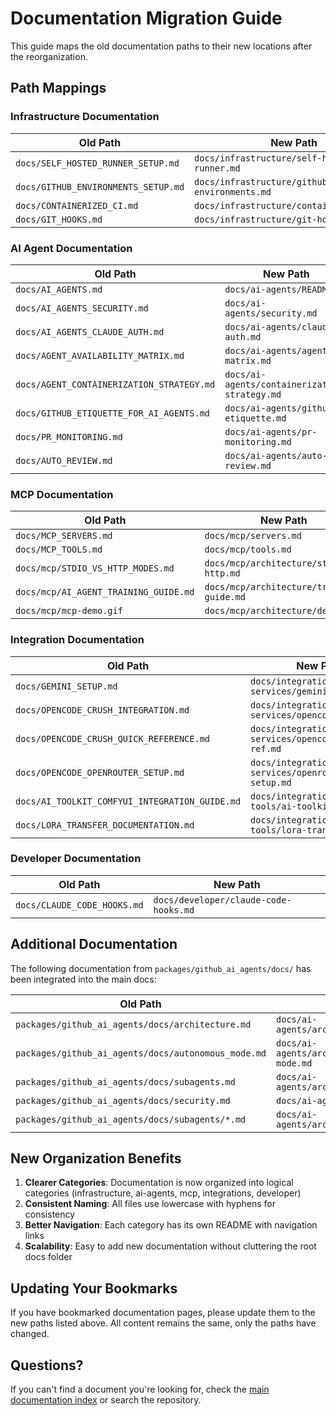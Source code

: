 # Documentation Migration Guide

This guide maps the old documentation paths to their new locations after the reorganization.

## Path Mappings

### Infrastructure Documentation
| Old Path | New Path |
|----------|----------|
| `docs/SELF_HOSTED_RUNNER_SETUP.md` | `docs/infrastructure/self-hosted-runner.md` |
| `docs/GITHUB_ENVIRONMENTS_SETUP.md` | `docs/infrastructure/github-environments.md` |
| `docs/CONTAINERIZED_CI.md` | `docs/infrastructure/containerization.md` |
| `docs/GIT_HOOKS.md` | `docs/infrastructure/git-hooks.md` |

### AI Agent Documentation
| Old Path | New Path |
|----------|----------|
| `docs/AI_AGENTS.md` | `docs/ai-agents/README.md` |
| `docs/AI_AGENTS_SECURITY.md` | `docs/ai-agents/security.md` |
| `docs/AI_AGENTS_CLAUDE_AUTH.md` | `docs/ai-agents/claude-auth.md` |
| `docs/AGENT_AVAILABILITY_MATRIX.md` | `docs/ai-agents/agent-matrix.md` |
| `docs/AGENT_CONTAINERIZATION_STRATEGY.md` | `docs/ai-agents/containerization-strategy.md` |
| `docs/GITHUB_ETIQUETTE_FOR_AI_AGENTS.md` | `docs/ai-agents/github-etiquette.md` |
| `docs/PR_MONITORING.md` | `docs/ai-agents/pr-monitoring.md` |
| `docs/AUTO_REVIEW.md` | `docs/ai-agents/auto-review.md` |

### MCP Documentation
| Old Path | New Path |
|----------|----------|
| `docs/MCP_SERVERS.md` | `docs/mcp/servers.md` |
| `docs/MCP_TOOLS.md` | `docs/mcp/tools.md` |
| `docs/mcp/STDIO_VS_HTTP_MODES.md` | `docs/mcp/architecture/stdio-vs-http.md` |
| `docs/mcp/AI_AGENT_TRAINING_GUIDE.md` | `docs/mcp/architecture/training-guide.md` |
| `docs/mcp/mcp-demo.gif` | `docs/mcp/architecture/demo.gif` |

### Integration Documentation
| Old Path | New Path |
|----------|----------|
| `docs/GEMINI_SETUP.md` | `docs/integrations/ai-services/gemini-setup.md` |
| `docs/OPENCODE_CRUSH_INTEGRATION.md` | `docs/integrations/ai-services/opencode-crush.md` |
| `docs/OPENCODE_CRUSH_QUICK_REFERENCE.md` | `docs/integrations/ai-services/opencode-crush-ref.md` |
| `docs/OPENCODE_OPENROUTER_SETUP.md` | `docs/integrations/ai-services/openrouter-setup.md` |
| `docs/AI_TOOLKIT_COMFYUI_INTEGRATION_GUIDE.md` | `docs/integrations/creative-tools/ai-toolkit-comfyui.md` |
| `docs/LORA_TRANSFER_DOCUMENTATION.md` | `docs/integrations/creative-tools/lora-transfer.md` |

### Developer Documentation
| Old Path | New Path |
|----------|----------|
| `docs/CLAUDE_CODE_HOOKS.md` | `docs/developer/claude-code-hooks.md` |

## Additional Documentation

The following documentation from `packages/github_ai_agents/docs/` has been integrated into the main docs:

| Old Path | New Path |
|----------|----------|
| `packages/github_ai_agents/docs/architecture.md` | `docs/ai-agents/architecture/architecture.md` |
| `packages/github_ai_agents/docs/autonomous_mode.md` | `docs/ai-agents/architecture/autonomous-mode.md` |
| `packages/github_ai_agents/docs/subagents.md` | `docs/ai-agents/architecture/subagents.md` |
| `packages/github_ai_agents/docs/security.md` | `docs/ai-agents/security-detailed.md` |
| `packages/github_ai_agents/docs/subagents/*.md` | `docs/ai-agents/architecture/subagents/*.md` |

## New Organization Benefits

1. **Clearer Categories**: Documentation is now organized into logical categories (infrastructure, ai-agents, mcp, integrations, developer)
2. **Consistent Naming**: All files use lowercase with hyphens for consistency
3. **Better Navigation**: Each category has its own README with navigation links
4. **Scalability**: Easy to add new documentation without cluttering the root docs folder

## Updating Your Bookmarks

If you have bookmarked documentation pages, please update them to the new paths listed above. All content remains the same, only the paths have changed.

## Questions?

If you can't find a document you're looking for, check the [main documentation index](./README.md) or search the repository.
